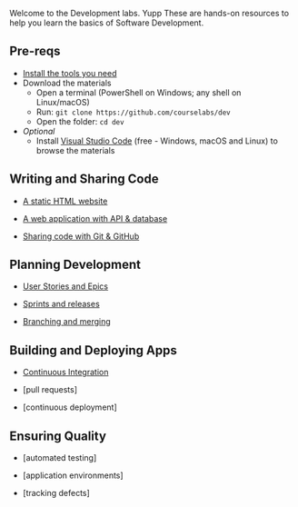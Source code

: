 Welcome to the Development labs.
Yupp
These are hands-on resources to help you learn the basics of Software Development.

## Pre-reqs

 - [Install the tools you need](./setup/README.md) 
 - Download the materials
    - Open a terminal (PowerShell on Windows; any shell on Linux/macOS) 
    - Run: `git clone https://github.com/courselabs/dev`
     - Open the folder: `cd dev`
- _Optional_
    - Install [Visual Studio Code](https://code.visualstudio.com) (free - Windows, macOS and Linux) to browse the materials

## Writing and Sharing Code

- [A static HTML website](/labs/static-website/README.md)

- [A web application with API & database](/labs/web-app/README.md)

- [Sharing code with Git & GitHub](/labs/git-github/README.md)

## Planning Development

- [User Stories and Epics](/labs/epics-stories/README.md)

- [Sprints and releases](/labs/sprints-releases/README.md)

- [Branching and merging](/labs/branching-merging/README.md)

## Building and Deploying Apps

- [Continuous Integration](/labs/continuous-integration/README.md)

- [pull requests]

- [continuous deployment]


## Ensuring Quality

- [automated testing]

- [application environments]

- [tracking defects]
